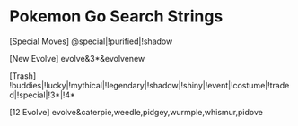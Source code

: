 # Pokemon Go Search Strings

[Special Moves]		@special|!purified|!shadow

[New Evolve]				evolve&3*&evolvenew

[Trash]						!buddies|!lucky|!mythical|!legendary|!shadow|!shiny|!event|!costume|!traded|!special|!3*|!4*

[12 Evolve]				evolve&caterpie,weedle,pidgey,wurmple,whismur,pidove
